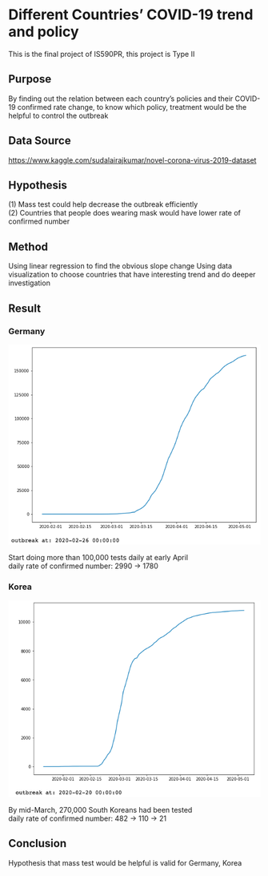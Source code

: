 # Different Countries’ COVID-19 trend and policy
This is the final project of IS590PR, this project is Type II

## Purpose
By finding out the relation between each country’s policies and their COVID-19 confirmed rate change, to know which policy, treatment would be the helpful to control the outbreak

## Data Source
https://www.kaggle.com/sudalairajkumar/novel-corona-virus-2019-dataset

## Hypothesis
(1) Mass test could help decrease the outbreak efficiently <br>
(2) Countries that people does wearing mask would have lower rate of confirmed number

## Method
Using linear regression to find the obvious slope change
Using data visualization to choose countries that have interesting trend and do deeper investigation

## Result

### Germany
![image](image/germany.png)

Start doing more than 100,000 tests daily at early April <br>
daily rate of confirmed number: 2990 -> 1780

### Korea
![image](image/korea.png)

By mid-March, 270,000 South Koreans had been tested <br>
daily rate of confirmed number: 482 -> 110 -> 21

## Conclusion
Hypothesis that mass test would be helpful is valid for Germany, Korea
